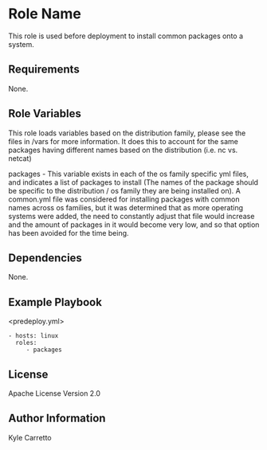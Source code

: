 Role Name
=========

This role is used before deployment to install common packages onto a system.

Requirements
------------

None.

Role Variables
--------------

This role loads variables based on the distribution family, please see the files in /vars for more information.
It does this to account for the same packages having different names based on the distribution (i.e. nc vs. netcat)

packages - This variable exists in each of the os family specific yml files, and indicates a list of packages to install (The names of the package should be specific to the distribution / os family they are being installed on). A common.yml file was considered for installing packages with common names across os families, but it was determined that as more operating systems were added, the need to constantly adjust that file would increase and the amount of packages in it would become very low, and so that option has been avoided for the time being.

Dependencies
------------

None.

Example Playbook
----------------

<predeploy.yml>

    - hosts: linux
      roles:
         - packages

License
-------

Apache License Version 2.0

Author Information
------------------

Kyle Carretto
